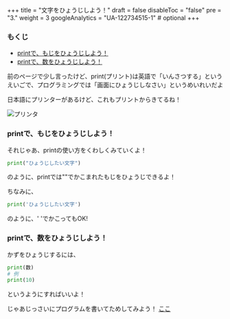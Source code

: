 +++
title =  "文字をひょうじしよう！"
draft = false
disableToc = "false"
pre = "3."
weight = 3
googleAnalytics = "UA-122734515-1" # optional
+++

### もくじ
- [printで、もじをひょうじしよう！](#chapter-1)
- [printで、数をひょうじしよう！](#chapter-2)

前のページで少し言ったけど、print(プリント)は英語で「いんさつする」というえいごで、プログラミングでは「画面にひょうじしなさい」というめいれいだよ

日本語にプリンターがあるけど、これもプリントからきてるね！

![プリンタ](https://2.bp.blogspot.com/-1vMuNYvUCac/UnXnR6QcspI/AAAAAAAAaLw/_rY8hpgPBxI/s800/kaden_printer.png)

### printで、もじをひょうじしよう！ <a id="chapter-1"></a>
それじゃあ、printの使い方をくわしくみていくよ！
``` Python
print("ひょうじしたい文字")
```
のように、printでは""でかこまれたもじをひょうじできるよ！

ちなみに、
``` Python
print('ひょうじしたい文字')
```
のように、' 'でかこってもOK!

### printで、数をひょうじしよう！ <a id="chapter-2"></a>
かずをひょうじするには、
``` python
print(数)
# 例
print(10)
```
というようにすればいいよ！

じゃあじっさいにプログラムを書いてためしてみよう！
[ここ](https://mybinder.org/v2/gh/PlebsF/JupyterNotebook/master?filepath=note02.ipynb)
